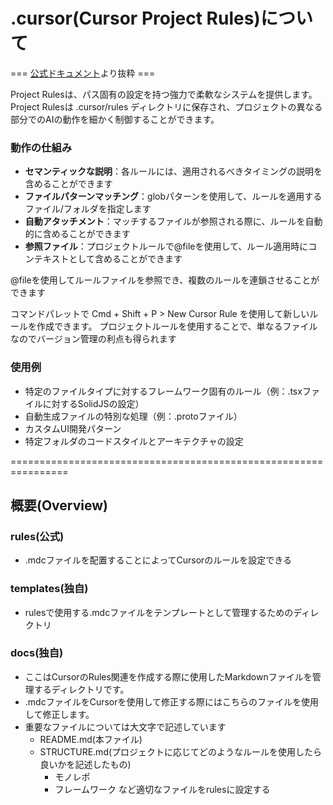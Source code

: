 # .cursor(Cursor Project Rules)について

=== [公式ドキュメント](https://docs.cursor.com/context/rules-for-ai)より抜粋 ===

Project Rulesは、パス固有の設定を持つ強力で柔軟なシステムを提供します。
Project Rulesは .cursor/rules ディレクトリに保存され、プロジェクトの異なる部分でのAIの動作を細かく制御することができます。

### 動作の仕組み
- **セマンティックな説明**：各ルールには、適用されるべきタイミングの説明を含めることができます
- **ファイルパターンマッチング**：globパターンを使用して、ルールを適用するファイル/フォルダを指定します
- **自動アタッチメント**：マッチするファイルが参照される際に、ルールを自動的に含めることができます
- **参照ファイル**：プロジェクトルールで@fileを使用して、ルール適用時にコンテキストとして含めることができます

@fileを使用してルールファイルを参照でき、複数のルールを連鎖させることができます

コマンドパレットで Cmd + Shift + P > New Cursor Rule を使用して新しいルールを作成できます。
プロジェクトルールを使用することで、単なるファイルなのでバージョン管理の利点も得られます

### 使用例
- 特定のファイルタイプに対するフレームワーク固有のルール（例：.tsxファイルに対するSolidJSの設定）
- 自動生成ファイルの特別な処理（例：.protoファイル）
- カスタムUI開発パターン
- 特定フォルダのコードスタイルとアーキテクチャの設定

================================================================

## 概要(Overview)

### rules(公式)
- .mdcファイルを配置することによってCursorのルールを設定できる

### templates(独自)
- rulesで使用する.mdcファイルをテンプレートとして管理するためのディレクトリ

### docs(独自)
- ここはCursorのRules関連を作成する際に使用したMarkdownファイルを管理するディレクトリです。
- .mdcファイルをCursorを使用して修正する際にはこちらのファイルを使用して修正します。
- 重要なファイルについては大文字で記述しています
    - README.md(本ファイル)
    - STRUCTURE.md(プロジェクトに応じてどのようなルールを使用したら良いかを記述したもの)
        - モノレポ
        - フレームワーク
        など適切なファイルをrulesに設定する
    

